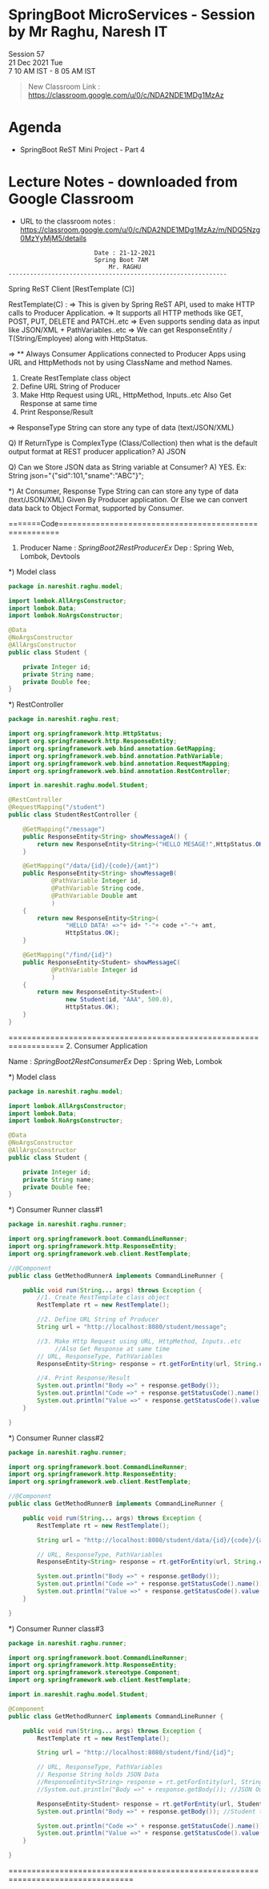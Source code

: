 # SpringBoot MicroServices - Session by Mr Raghu, Naresh IT

Session 57 \
21 Dec 2021 Tue \
7 10 AM IST - 8 05 AM IST

> New Classroom Link : https://classroom.google.com/u/0/c/NDA2NDE1MDg1MzAz

# Agenda

* SpringBoot ReST Mini Project - Part 4

# Lecture Notes - downloaded from Google Classroom

* URL to the classroom notes : https://classroom.google.com/u/0/c/NDA2NDE1MDg1MzAz/m/NDQ5Nzg0MzYyMjM5/details

```
						Date : 21-12-2021
						Spring Boot 7AM
 						    Mr. RAGHU
-------------------------------------------------------------
```
Spring ReST Client
				[RestTemplate (C)]

RestTemplate(C) :
 => This is given by Spring ReST API, used to make HTTP calls to Producer Application.
 => It supports all HTTP methods like GET, POST, PUT, DELETE and PATCH..etc
 => Even supports sending data as input like JSON/XML + PathVariables..etc
 => We can get ResponseEntity<T> / T(String/Employee) along with HttpStatus.

 => ** Always Consumer Applications connected to Producer Apps using URL and HttpMethods
    not by using ClassName and method Names.

1. Create RestTemplate class object
2. Define URL String of Producer
3. Make Http Request using URL, HttpMethod, Inputs..etc
   Also Get Response at same time
4. Print Response/Result

=> ResponseType String can store any type of data (text/JSON/XML)

Q) If ReturnType is ComplexType (Class/Collection) then what is the default output format
	at REST producer application?
A) JSON

Q) Can we Store JSON data as String variable at Consumer?
A)  YES.
    Ex: String json="{\"sid\":101,\"sname\":\"ABC\"}";

*) At Consumer, Response Type String can can store any type of data (text/JSON/XML)
   Given By Producer application. Or Else we can convert data back to Object Format,
   supported by Consumer.

=======Code======================================================
1. Producer
Name : *SpringBoot2RestProducerEx*
Dep  : Spring Web, Lombok, Devtools

*) Model class
```java
package in.nareshit.raghu.model;

import lombok.AllArgsConstructor;
import lombok.Data;
import lombok.NoArgsConstructor;

@Data
@NoArgsConstructor
@AllArgsConstructor
public class Student {

	private Integer id;
	private String name;
	private Double fee;
}
```
*) RestController
```java
package in.nareshit.raghu.rest;

import org.springframework.http.HttpStatus;
import org.springframework.http.ResponseEntity;
import org.springframework.web.bind.annotation.GetMapping;
import org.springframework.web.bind.annotation.PathVariable;
import org.springframework.web.bind.annotation.RequestMapping;
import org.springframework.web.bind.annotation.RestController;

import in.nareshit.raghu.model.Student;

@RestController
@RequestMapping("/student")
public class StudentRestController {

	@GetMapping("/message")
	public ResponseEntity<String> showMessageA() {
		return new ResponseEntity<String>("HELLO MESAGE!",HttpStatus.OK);
	}

	@GetMapping("/data/{id}/{code}/{amt}")
	public ResponseEntity<String> showMessageB(
			@PathVariable Integer id,
			@PathVariable String code,
			@PathVariable Double amt
			)
	{
		return new ResponseEntity<String>(
				"HELLO DATA! =>"+ id+ "-"+ code +"-"+ amt,
				HttpStatus.OK);
	}

	@GetMapping("/find/{id}")
	public ResponseEntity<Student> showMessageC(
			@PathVariable Integer id
			)
	{
		return new ResponseEntity<Student>(
				new Student(id, "AAA", 500.0),
				HttpStatus.OK);
	}
}
```
==================================================================
2. Consumer Application

Name : *SpringBoot2RestConsumerEx*
Dep  : Spring Web, Lombok

*) Model class
```java
package in.nareshit.raghu.model;

import lombok.AllArgsConstructor;
import lombok.Data;
import lombok.NoArgsConstructor;

@Data
@NoArgsConstructor
@AllArgsConstructor
public class Student {

	private Integer id;
	private String name;
	private Double fee;
}
```

*) Consumer Runner class#1

```java
package in.nareshit.raghu.runner;

import org.springframework.boot.CommandLineRunner;
import org.springframework.http.ResponseEntity;
import org.springframework.web.client.RestTemplate;

//@Component
public class GetMethodRunnerA implements CommandLineRunner {

	public void run(String... args) throws Exception {
		//1. Create RestTemplate class object
		RestTemplate rt = new RestTemplate();

		//2. Define URL String of Producer
		String url = "http://localhost:8080/student/message";

		//3. Make Http Request using URL, HttpMethod, Inputs..etc
		     //Also Get Response at same time
		// URL, ResponseType, PathVariables
		ResponseEntity<String> response = rt.getForEntity(url, String.class);

		//4. Print Response/Result
		System.out.println("Body =>" + response.getBody());
		System.out.println("Code =>" + response.getStatusCode().name());
		System.out.println("Value =>" + response.getStatusCode().value());
	}

}
```

*) Consumer Runner class#2
```java
package in.nareshit.raghu.runner;

import org.springframework.boot.CommandLineRunner;
import org.springframework.http.ResponseEntity;
import org.springframework.web.client.RestTemplate;

//@Component
public class GetMethodRunnerB implements CommandLineRunner {

	public void run(String... args) throws Exception {
		RestTemplate rt = new RestTemplate();

		String url = "http://localhost:8080/student/data/{id}/{code}/{amt}";

		// URL, ResponseType, PathVariables
		ResponseEntity<String> response = rt.getForEntity(url, String.class,101,"ABC",500.0);

		System.out.println("Body =>" + response.getBody());
		System.out.println("Code =>" + response.getStatusCode().name());
		System.out.println("Value =>" + response.getStatusCode().value());
	}

}
```

*) Consumer Runner class#3
```java
package in.nareshit.raghu.runner;

import org.springframework.boot.CommandLineRunner;
import org.springframework.http.ResponseEntity;
import org.springframework.stereotype.Component;
import org.springframework.web.client.RestTemplate;

import in.nareshit.raghu.model.Student;

@Component
public class GetMethodRunnerC implements CommandLineRunner {

	public void run(String... args) throws Exception {
		RestTemplate rt = new RestTemplate();

		String url = "http://localhost:8080/student/find/{id}";

		// URL, ResponseType, PathVariables
		// Response String holds JSON Data
		//ResponseEntity<String> response = rt.getForEntity(url, String.class,101);
		//System.out.println("Body =>" + response.getBody()); //JSON Output

		ResponseEntity<Student> response = rt.getForEntity(url, Student.class,101);
		System.out.println("Body =>" + response.getBody()); //Student toString Output

		System.out.println("Code =>" + response.getStatusCode().name());
		System.out.println("Value =>" + response.getStatusCode().value());
	}

}
```
=================================================================================
